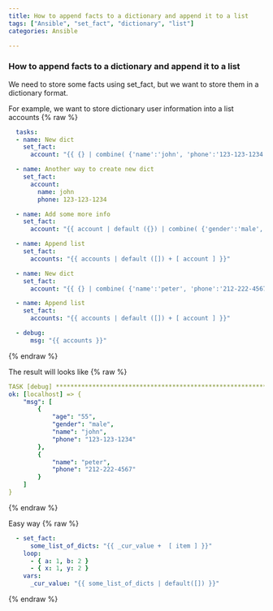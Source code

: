 ```yaml
---
title: How to append facts to a dictionary and append it to a list
tags: ["Ansible", "set_fact", "dictionary", "list"]
categories: Ansible

---
```

### How to append facts to a dictionary and append it to a list

We need to store some facts using set_fact, but we want to store them in a dictionary format.

For example, we want to store dictionary user information into a list accounts
{% raw %}
```yaml
  tasks:
  - name: New dict
    set_fact:
      account: "{{ {} | combine( {'name':'john', 'phone':'123-123-1234'}) }}"

  - name: Another way to create new dict
    set_fact:
      account:
        name: john
        phone: 123-123-1234

  - name: Add some more info
    set_fact:
      account: "{{ account | default ({}) | combine( {'gender':'male', 'age':'55'}) }}"

  - name: Append list
    set_fact:
      accounts: "{{ accounts | default ([]) + [ account ] }}"

  - name: New dict
    set_fact:
      account: "{{ {} | combine( {'name':'peter', 'phone':'212-222-4567'}) }}"

  - name: Append list
    set_fact:
      accounts: "{{ accounts | default ([]) + [ account ] }}"

  - debug:
      msg: "{{ accounts }}"
```
{% endraw %}

The result will looks like
{% raw %}
```yaml
TASK [debug] ************************************************************************
ok: [localhost] => {
    "msg": [
        {
            "age": "55",
            "gender": "male",
            "name": "john",
            "phone": "123-123-1234"
        },
        {
            "name": "peter",
            "phone": "212-222-4567"
        }
    ]
}
```
{% endraw %}

Easy way
{% raw %}
```yaml
  - set_fact:
      some_list_of_dicts: "{{ _cur_value +  [ item ] }}"
    loop:
      - { a: 1, b: 2 }
      - { x: 1, y: 2 }
    vars:
      _cur_value: "{{ some_list_of_dicts | default([]) }}"
```
{% endraw %}
